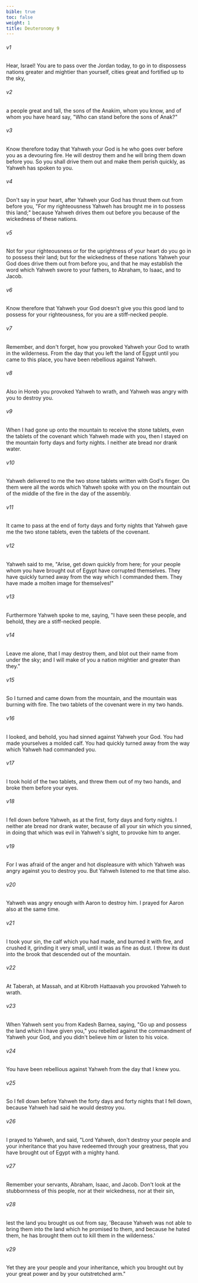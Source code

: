 ```yaml
---
bible: true
toc: false
weight: 1
title: Deuteronomy 9
---
```


###### v1 
Hear, Israel! You are to pass over the Jordan today, to go in to dispossess nations greater and mightier than yourself, cities great and fortified up to the sky, 

###### v2 
a people great and tall, the sons of the Anakim, whom you know, and of whom you have heard say, "Who can stand before the sons of Anak?" 

###### v3 
Know therefore today that Yahweh your God is he who goes over before you as a devouring fire. He will destroy them and he will bring them down before you. So you shall drive them out and make them perish quickly, as Yahweh has spoken to you. 

###### v4 
Don't say in your heart, after Yahweh your God has thrust them out from before you, "For my righteousness Yahweh has brought me in to possess this land;" because Yahweh drives them out before you because of the wickedness of these nations. 

###### v5 
Not for your righteousness or for the uprightness of your heart do you go in to possess their land; but for the wickedness of these nations Yahweh your God does drive them out from before you, and that he may establish the word which Yahweh swore to your fathers, to Abraham, to Isaac, and to Jacob. 

###### v6 
Know therefore that Yahweh your God doesn't give you this good land to possess for your righteousness, for you are a stiff-necked people. 

###### v7 
Remember, and don't forget, how you provoked Yahweh your God to wrath in the wilderness. From the day that you left the land of Egypt until you came to this place, you have been rebellious against Yahweh. 

###### v8 
Also in Horeb you provoked Yahweh to wrath, and Yahweh was angry with you to destroy you. 

###### v9 
When I had gone up onto the mountain to receive the stone tablets, even the tablets of the covenant which Yahweh made with you, then I stayed on the mountain forty days and forty nights. I neither ate bread nor drank water. 

###### v10 
Yahweh delivered to me the two stone tablets written with God's finger. On them were all the words which Yahweh spoke with you on the mountain out of the middle of the fire in the day of the assembly. 

###### v11 
It came to pass at the end of forty days and forty nights that Yahweh gave me the two stone tablets, even the tablets of the covenant. 

###### v12 
Yahweh said to me, "Arise, get down quickly from here; for your people whom you have brought out of Egypt have corrupted themselves. They have quickly turned away from the way which I commanded them. They have made a molten image for themselves!" 

###### v13 
Furthermore Yahweh spoke to me, saying, "I have seen these people, and behold, they are a stiff-necked people. 

###### v14 
Leave me alone, that I may destroy them, and blot out their name from under the sky; and I will make of you a nation mightier and greater than they." 

###### v15 
So I turned and came down from the mountain, and the mountain was burning with fire. The two tablets of the covenant were in my two hands. 

###### v16 
I looked, and behold, you had sinned against Yahweh your God. You had made yourselves a molded calf. You had quickly turned away from the way which Yahweh had commanded you. 

###### v17 
I took hold of the two tablets, and threw them out of my two hands, and broke them before your eyes. 

###### v18 
I fell down before Yahweh, as at the first, forty days and forty nights. I neither ate bread nor drank water, because of all your sin which you sinned, in doing that which was evil in Yahweh's sight, to provoke him to anger. 

###### v19 
For I was afraid of the anger and hot displeasure with which Yahweh was angry against you to destroy you. But Yahweh listened to me that time also. 

###### v20 
Yahweh was angry enough with Aaron to destroy him. I prayed for Aaron also at the same time. 

###### v21 
I took your sin, the calf which you had made, and burned it with fire, and crushed it, grinding it very small, until it was as fine as dust. I threw its dust into the brook that descended out of the mountain. 

###### v22 
At Taberah, at Massah, and at Kibroth Hattaavah you provoked Yahweh to wrath. 

###### v23 
When Yahweh sent you from Kadesh Barnea, saying, "Go up and possess the land which I have given you," you rebelled against the commandment of Yahweh your God, and you didn't believe him or listen to his voice. 

###### v24 
You have been rebellious against Yahweh from the day that I knew you. 

###### v25 
So I fell down before Yahweh the forty days and forty nights that I fell down, because Yahweh had said he would destroy you. 

###### v26 
I prayed to Yahweh, and said, "Lord Yahweh, don't destroy your people and your inheritance that you have redeemed through your greatness, that you have brought out of Egypt with a mighty hand. 

###### v27 
Remember your servants, Abraham, Isaac, and Jacob. Don't look at the stubbornness of this people, nor at their wickedness, nor at their sin, 

###### v28 
lest the land you brought us out from say, 'Because Yahweh was not able to bring them into the land which he promised to them, and because he hated them, he has brought them out to kill them in the wilderness.' 

###### v29 
Yet they are your people and your inheritance, which you brought out by your great power and by your outstretched arm."



